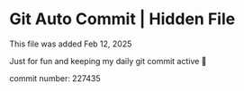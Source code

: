 # Git Auto Commit | Hidden File

This file was added Feb 12, 2025

Just for fun and keeping my daily git commit active 🤪

commit number: 227435
